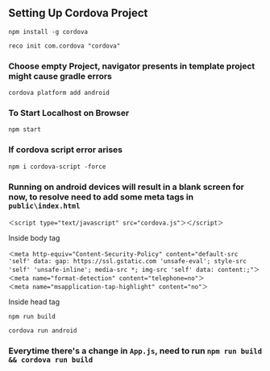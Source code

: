 ## Setting Up Cordova Project

```cli
npm install -g cordova
```
```cli
reco init com.cordova "cordova"
```
### Choose empty Project, navigator presents in template project might cause gradle errors

```cli
cordova platform add android
```
### To Start Localhost on Browser
```cli
npm start
```
### If cordova script error arises 
```cli
npm i cordova-script -force
```

### Running on android devices will result in a blank screen for now, to resolve need to add some meta tags in `public\index.html`

```cli
＜script type="text/javascript" src="cordova.js"＞＜/script＞
``` 
Inside body tag 

```cli
＜meta http-equiv="Content-Security-Policy" content="default-src 'self' data: gap: https://ssl.gstatic.com 'unsafe-eval'; style-src 'self' 'unsafe-inline'; media-src *; img-src 'self' data: content:;"＞
＜meta name="format-detection" content="telephone=no"＞
＜meta name="msapplication-tap-highlight" content="no"＞
```

Inside head tag

```cli
npm run build
```
```cli
cordova run android
```

### Everytime there's a change in `App.js`, need to run `npm run build && cordova run build`


